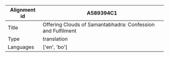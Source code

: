 |Alignment id | A589394C1
| --- | --- 
|Title | Offering Clouds of Samantabhadra: Confession and Fulfilment 
|Type | translation
|Languages | ['en', 'bo']